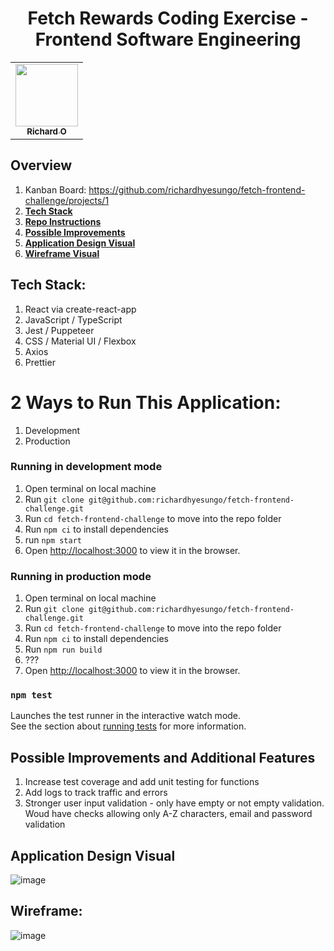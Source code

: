 <h1 align="center">Fetch Rewards Coding Exercise - Frontend Software Engineering</h1>

<table align="center">
  <tr>
    <td align="center"><a href="https://github.com/richardhyesungo"><img src="https://avatars.githubusercontent.com/u/18966944?v=4" width="100px;" alt=""/><br /><sub><b>Richard O</b></sub></a><br /></td>
  </tr>
</table>

## Overview
1. Kanban Board: https://github.com/richardhyesungo/fetch-frontend-challenge/projects/1
2. [**Tech Stack**](#tech-stack)
3. [**Repo Instructions**](#2-ways-to-run-this-application)
4. [**Possible Improvements**](#possible-improvements-and-additional-features)
5. [**Application Design Visual**](#application-design-visual)
6. [**Wireframe Visual**](#wireframe)

## Tech Stack:
1. React via create-react-app
2. JavaScript / TypeScript
3. Jest / Puppeteer
4. CSS / Material UI / Flexbox
5. Axios
6. Prettier

# 2 Ways to Run This Application:
1. Development
2. Production

### Running in development mode
1. Open terminal on local machine
2. Run `git clone git@github.com:richardhyesungo/fetch-frontend-challenge.git`
3. Run `cd fetch-frontend-challenge` to move into the repo folder
4. Run `npm ci` to install dependencies
5. run `npm start`
6. Open [http://localhost:3000](http://localhost:3000) to view it in the browser.

### Running in production mode
1. Open terminal on local machine
2. Run `git clone git@github.com:richardhyesungo/fetch-frontend-challenge.git`
3. Run `cd fetch-frontend-challenge` to move into the repo folder
4. Run `npm ci` to install dependencies
5. Run `npm run build`
6. ???
7. Open [http://localhost:3000](http://localhost:3000) to view it in the browser.

### `npm test`

Launches the test runner in the interactive watch mode.\
See the section about [running tests](https://facebook.github.io/create-react-app/docs/running-tests) for more information.

## Possible Improvements and Additional Features
1. Increase test coverage and add unit testing for functions
2. Add logs to track traffic and errors
3. Stronger user input validation - only have empty or not empty validation. Woud have checks allowing only A-Z characters, email and password validation

## Application Design Visual
![image](https://user-images.githubusercontent.com/18966944/152452278-18b00866-fec1-4b88-80bd-497cf6f73de0.png)
## Wireframe:
![image](https://user-images.githubusercontent.com/18966944/151830661-d737e4e7-92f3-49df-9105-24d900cf0782.png)


